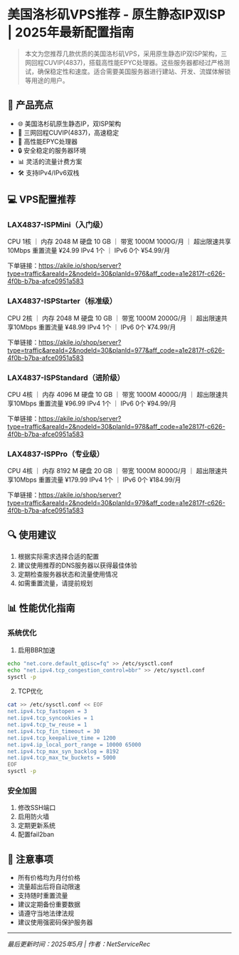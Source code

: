 # 美国洛杉矶VPS推荐 - 原生静态IP双ISP | 2025年最新配置指南

> 本文为您推荐几款优质的美国洛杉矶VPS，采用原生静态IP双ISP架构，三网回程CUVIP(4837)，搭载高性能EPYC处理器。这些服务器都经过严格测试，确保稳定性和速度。适合需要美国服务器进行建站、开发、流媒体解锁等用途的用户。

## 🎯 产品亮点

- 🌐 美国洛杉矶原生静态IP，双ISP架构
- 🚀 三网回程CUVIP(4837)，高速稳定
- 💪 高性能EPYC处理器
- 🔒 安全稳定的服务器环境
- 📊 灵活的流量计费方案
- 🛠️ 支持IPv4/IPv6双栈

## 💻 VPS配置推荐

### LAX4837-ISPMini（入门级）
CPU 1核 ｜ 内存 2048 M
硬盘 10 GB ｜ 带宽 1000M
1000G/月 ｜ 超出限速共享10Mbps
重置流量 ¥24.99
IPv4 1个 ｜ IPv6 0个
¥54.99/月

下单链接：https://akile.io/shop/server?type=traffic&areaId=2&nodeId=30&planId=976&aff_code=a1e2817f-c626-4f0b-b7ba-afce0951a583

### LAX4837-ISPStarter（标准级）
CPU 2核 ｜ 内存 2048 M
硬盘 10 GB ｜ 带宽 1000M
2000G/月 ｜ 超出限速共享10Mbps
重置流量 ¥48.99
IPv4 1个 ｜ IPv6 0个
¥74.99/月

下单链接：https://akile.io/shop/server?type=traffic&areaId=2&nodeId=30&planId=977&aff_code=a1e2817f-c626-4f0b-b7ba-afce0951a583

### LAX4837-ISPStandard（进阶级）
CPU 4核 ｜ 内存 4096 M
硬盘 10 GB ｜ 带宽 1000M
4000G/月 ｜ 超出限速共享10Mbps
重置流量 ¥96.99
IPv4 1个 ｜ IPv6 0个
¥94.99/月

下单链接：https://akile.io/shop/server?type=traffic&areaId=2&nodeId=30&planId=978&aff_code=a1e2817f-c626-4f0b-b7ba-afce0951a583

### LAX4837-ISPPro（专业级）
CPU 4核 ｜ 内存 8192 M
硬盘 20 GB ｜ 带宽 1000M
8000G/月 ｜ 超出限速共享10Mbps
重置流量 ¥179.99
IPv4 1个 ｜ IPv6 0个
¥184.99/月

下单链接：https://akile.io/shop/server?type=traffic&areaId=2&nodeId=30&planId=979&aff_code=a1e2817f-c626-4f0b-b7ba-afce0951a583

## 🔍 使用建议

1. 根据实际需求选择合适的配置
2. 建议使用推荐的DNS服务器以获得最佳体验
3. 定期检查服务器状态和流量使用情况
4. 如需重置流量，请提前规划

## 📊 性能优化指南

### 系统优化
1. 启用BBR加速
```bash
echo "net.core.default_qdisc=fq" >> /etc/sysctl.conf
echo "net.ipv4.tcp_congestion_control=bbr" >> /etc/sysctl.conf
sysctl -p
```

2. TCP优化
```bash
cat >> /etc/sysctl.conf << EOF
net.ipv4.tcp_fastopen = 3
net.ipv4.tcp_syncookies = 1
net.ipv4.tcp_tw_reuse = 1
net.ipv4.tcp_fin_timeout = 30
net.ipv4.tcp_keepalive_time = 1200
net.ipv4.ip_local_port_range = 10000 65000
net.ipv4.tcp_max_syn_backlog = 8192
net.ipv4.tcp_max_tw_buckets = 5000
EOF
sysctl -p
```

### 安全加固
1. 修改SSH端口
2. 启用防火墙
3. 定期更新系统
4. 配置fail2ban

## 📝 注意事项

- 所有价格均为月付价格
- 流量超出后将自动限速
- 支持随时重置流量
- 建议定期备份重要数据
- 请遵守当地法律法规
- 建议使用强密码保护服务器

---
*最后更新时间：2025年5月 | 作者：NetServiceRec* 